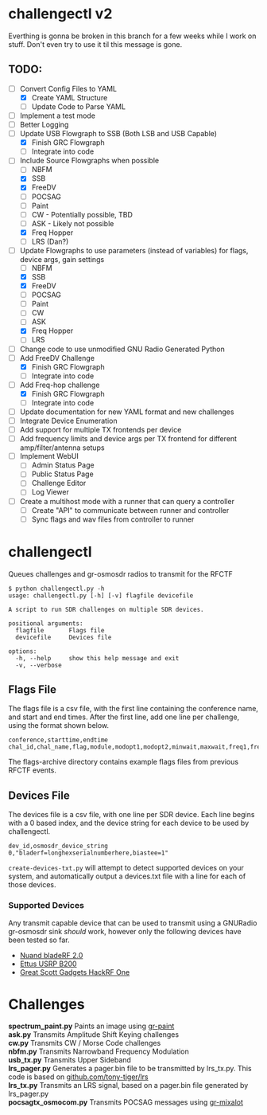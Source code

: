 # challengectl v2

Everthing is gonna be broken in this branch for a few weeks while I work on stuff. Don't even try to use it til this message is gone.

## TODO:
- [ ] Convert Config Files to YAML
  - [x] Create YAML Structure
  - [ ] Update Code to Parse YAML
- [ ] Implement a test mode
- [ ] Better Logging
- [ ] Update USB Flowgraph to SSB (Both LSB and USB Capable)
  - [x] Finish GRC Flowgraph
  - [ ] Integrate into code
- [ ] Include Source Flowgraphs when possible
  - [ ] NBFM
  - [x] SSB
  - [x] FreeDV
  - [ ] POCSAG
  - [ ] Paint
  - [ ] CW - Potentially possible, TBD
  - [ ] ASK - Likely not possible
  - [x] Freq Hopper
  - [ ] LRS (Dan?)
- [ ] Update Flowgraphs to use parameters (instead of variables) for flags, device args, gain settings
  - [ ] NBFM
  - [x] SSB
  - [x] FreeDV
  - [ ] POCSAG
  - [ ] Paint
  - [ ] CW
  - [ ] ASK
  - [x] Freq Hopper
  - [ ] LRS
- [ ] Change code to use unmodified GNU Radio Generated Python
- [ ] Add FreeDV Challenge
  - [x] Finish GRC Flowgraph
  - [ ] Integrate into code
- [ ] Add Freq-hop challenge
  - [x] Finish GRC Flowgraph
  - [ ] Integrate into code
- [ ] Update documentation for new YAML format and new challenges
- [ ] Integrate Device Enumeration
- [ ] Add support for multiple TX frontends per device
- [ ] Add frequency limits and device args per TX frontend for different amp/filter/antenna setups
- [ ] Implement WebUI
  - [ ] Admin Status Page
  - [ ] Public Status Page
  - [ ] Challenge Editor
  - [ ] Log Viewer
- [ ] Create a multihost mode with a runner that can query a controller
  - [ ] Create "API" to communicate between runner and controller
  - [ ] Sync flags and wav files from controller to runner

# challengectl
Queues challenges and gr-osmosdr radios to transmit for the RFCTF

```
$ python challengectl.py -h
usage: challengectl.py [-h] [-v] flagfile devicefile

A script to run SDR challenges on multiple SDR devices.

positional arguments:
  flagfile       Flags file
  devicefile     Devices file

options:
  -h, --help     show this help message and exit
  -v, --verbose
```

## Flags File
The flags file is a csv file, with the first line containing the conference name, and start and end times. After the first line, add one line per challenge, using the format shown below.
```
conference,starttime,endtime
chal_id,chal_name,flag,module,modopt1,modopt2,minwait,maxwait,freq1,freq2,freq3
```
The flags-archive directory contains example flags files from previous RFCTF events.

## Devices File
The devices file is a csv file, with one line per SDR device. Each line begins with a 0 based index, and the device string for each device to be used by challengectl.
```
dev_id,osmosdr_device_string
0,"bladerf=longhexserialnumberhere,biastee=1"
```
`create-devices-txt.py` will attempt to detect supported devices on your system, and automatically output a devices.txt file with a line for each of those devices.

### Supported Devices
Any transmit capable device that can be used to transmit using a GNURadio gr-osmosdr sink *should* work, however only the following devices have been tested so far.
- [Nuand bladeRF 2.0](https://www.nuand.com/bladerf-2-0-micro/)
- [Ettus USRP B200](https://www.ettus.com/all-products/ub200-kit/)
- [Great Scott Gadgets HackRF One](https://greatscottgadgets.com/hackrf/one/)

# Challenges
**spectrum_paint.py** Paints an image using [gr-paint](https://github.com/drmpeg/gr-paint)<br/>
**ask.py** Transmits Amplitude Shift Keying challenges<br/>
**cw.py** Transmits CW / Morse Code challenges<br/>
**nbfm.py** Transmits Narrowband Frequency Modulation<br/>
**usb_tx.py** Transmits Upper Sideband<br/>
**lrs_pager.py** Generates a pager.bin file to be transmitted by lrs_tx.py. This code is based on [github.com/tony-tiger/lrs](https://github.com/tony-tiger/lrs)<br/>
**lrs_tx.py** Transmits an LRS signal, based on a pager.bin file generated by lrs_pager.py<br/>
**pocsagtx_osmocom.py** Transmits POCSAG messages using [gr-mixalot](https://github.com/unsynchronized/gr-mixalot)<br/>